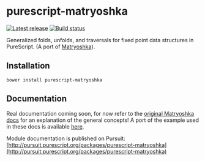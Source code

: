 # purescript-matryoshka

[![Latest release](http://img.shields.io/github/release/slamdata/purescript-matryoshka.svg)](https://github.com/slamdata/purescript-matryoshka/releases)
[![Build status](https://travis-ci.org/slamdata/purescript-matryoshka.svg?branch=master)](https://travis-ci.org/slamdata/purescript-matryoshka)

Generalized folds, unfolds, and traversals for fixed point data structures in PureScript. (A port of [Matryoshka](https://github.com/slamdata/matryoshka)).

## Installation

```
bower install purescript-matryoshka
```

## Documentation

Real documentation coming soon, for now refer to the [original Matryoshka docs](https://github.com/slamdata/matryoshka/blob/master/README.md) for an explanation of the general concepts!
A port of the example used in these docs is available [here](https://github.com/slamdata/purescript-matryoshka/blob/master/test/Main.purs).

Module documentation is published on Pursuit: [http://pursuit.purescript.org/packages/purescript-matryoshka](http://pursuit.purescript.org/packages/purescript-matryoshka)
